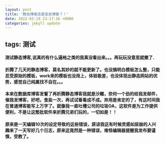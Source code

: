 ```yaml
---
layout: post
title: '静态博客还是变态博客？！'
date: 2022-03-19 23:17:16 +0000
categories: jekyll update
---
```

tags: 测试
---
#### 测试静态博客,说真的有什么逼格之类的我真没看出来。。。再玩玩没意思就撤了.
#### 折腾了几天的静态博客，莫名其妙的就不能更新了。也没搞明白模板怎么整，只能忍受原始的模板，work来的模板也没用上，体验极差，也没体现出静态网站的优势，感觉自己纯属找不自在。。。
#### 本来在数据库博客发誓了再折腾静态博客我就是沙雕，奈何一个劲的给我发邮件，催我发博客，好吧，食盐一次，再试试看看成不成。弃用是肯定的了，有这时间我在普通博客能写上万字了。就像我一直吐槽公司的垃圾OA，这软件是为工作提供便利，不是让这憨批软件来折腾兄弟们玩的，一切如是！！
#### 原来是一天编辑10次的设定导致的这些错误，原谅我这有时候灵感如尿崩的人兴趣来了一天写好几个日志，原来这竟然是一种错误，难怪编辑器提醒我发布要谨慎，受教了。

[jekyll-docs]: https://jekyllrb.com/docs/home
[jekyll-gh]: https://github.com/jekyll/jekyll
[jekyll-talk]: https://talk.jekyllrb.com/